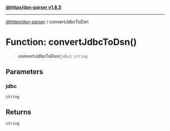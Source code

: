 [**@httpx/dsn-parser v1.8.5**](../README.md)

***

[@httpx/dsn-parser](../README.md) / convertJdbcToDsn

# Function: convertJdbcToDsn()

> **convertJdbcToDsn**(`jdbc`): `string`

## Parameters

### jdbc

`string`

## Returns

`string`
